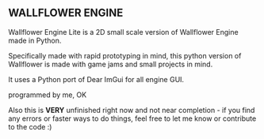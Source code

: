 ## WALLFLOWER ENGINE

Wallflower Engine Lite is a 2D small scale version of Wallflower Engine made in Python.

Specifically made with rapid prototyping in mind, this python version of Wallflower is made with game jams
and small projects in mind.

It uses a Python port of Dear ImGui for all engine GUI.

programmed by me, OK

Also this is **VERY** unfinished right now and not near completion - if you find any errors or faster ways to do things, feel free to let me know or contribute to the code :)
